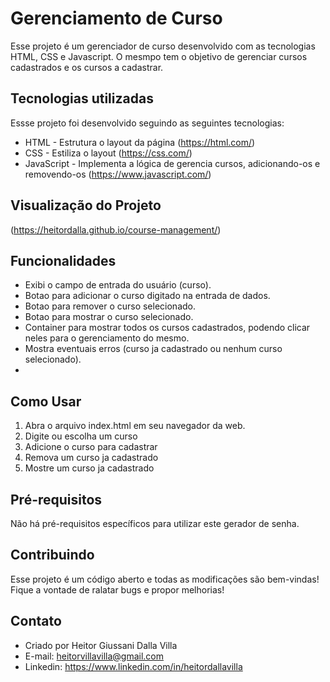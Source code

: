 # Gerenciamento de Curso
Esse projeto é um gerenciador de curso desenvolvido com as tecnologias HTML, CSS e Javascript. O mesmpo tem o objetivo de gerenciar cursos cadastrados e os cursos a cadastrar.

## Tecnologias utilizadas
Essse projeto foi desenvolvido seguindo as seguintes tecnologias:

- HTML - Estrutura o layout da página (https://html.com/) 
- CSS - Estiliza o layout (https://css.com/)
- JavaScript - Implementa a lógica de gerencia cursos, adicionando-os e removendo-os (https://www.javascript.com/)

## Visualização do Projeto
(https://heitordalla.github.io/course-management/)

## Funcionalidades
- Exibi o campo de entrada do usuário (curso).
- Botao para adicionar o curso digitado na entrada de dados.
- Botao para remover o curso selecionado.
- Botao para mostrar o curso selecionado.
- Container para mostrar todos os cursos cadastrados, podendo clicar neles para o gerenciamento do mesmo.
- Mostra eventuais erros (curso ja cadastrado ou nenhum curso selecionado).
- 
  
## Como Usar
1. Abra o arquivo index.html em seu navegador da web.
2. Digite ou escolha um curso
3. Adicione o curso para cadastrar
4. Remova um curso ja cadastrado
5. Mostre um curso ja cadastrado

## Pré-requisitos
Não há pré-requisitos específicos para utilizar este gerador de senha.

## Contribuindo
Esse projeto é um código aberto e todas as modificações são bem-vindas! Fique a vontade de ralatar bugs e propor melhorias!

## Contato
- Criado por Heitor Giussani Dalla Villa
- E-mail: heitorvillavilla@gmail.com
- Linkedin: https://www.linkedin.com/in/heitordallavilla
